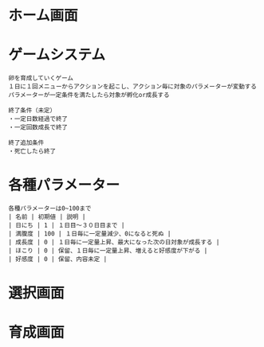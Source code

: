# ホーム画面


# ゲームシステム
    卵を育成していくゲーム
    １日に１回メニューからアクションを起こし、アクション毎に対象のパラメーターが変動する
    パラメーターが一定条件を満たしたら対象が孵化or成長する
    
    終了条件（未定）
    ・一定日数経過で終了
    ・一定回数成長で終了

    終了追加条件
    ・死亡したら終了

# 各種パラメーター

    各種パラメーターは0~100まで
    | 名前 | 初期値 | 説明 |
    | 日にち | 1 | １日目〜３０日目まで |
    | 満腹度 | 100 | １日毎に一定量減少、0になると死ぬ |
    | 成長度 | 0 | １日毎に一定量上昇、最大になった次の日対象が成長する |
    | ほこり | 0 | 保留、１日毎に一定量上昇、増えると好感度が下がる |    
    | 好感度 | 0 | 保留、内容未定 |


# 選択画面


# 育成画面



